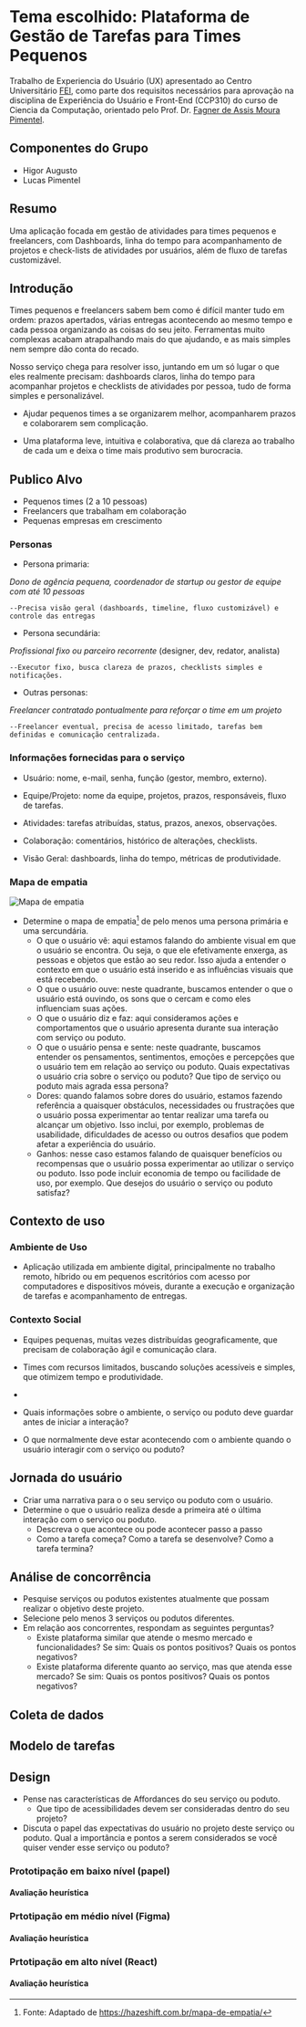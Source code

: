 # **Tema escolhido:** Plataforma de Gestão de Tarefas para Times Pequenos

Trabalho de Experiencia do Usuário (UX) apresentado ao Centro Universitário [FEI](https://portal.fei.edu.br/), como parte dos requisitos necessários para aprovação na disciplina de Experiência do Usuário e Front-End (CCP310) do curso de Ciencia da Computação, orientado pelo Prof. Dr. [Fagner de Assis Moura Pimentel](https://github.com/fagnerpimentel).

## Componentes do Grupo

- Higor Augusto 
- Lucas Pimentel

## Resumo

Uma aplicação focada em gestão de atividades para times pequenos e freelancers, com Dashboards, linha do tempo para acompanhamento de projetos e check-lists de atividades por usuários, além de fluxo de tarefas customizável.

## Introdução

Times pequenos e freelancers sabem bem como é difícil manter tudo em ordem: prazos apertados, várias entregas acontecendo ao mesmo tempo e cada pessoa organizando as coisas do seu jeito. Ferramentas muito complexas acabam atrapalhando mais do que ajudando, e as mais simples nem sempre dão conta do recado.

Nosso serviço chega para resolver isso, juntando em um só lugar o que eles realmente precisam: dashboards claros, linha do tempo para acompanhar projetos e checklists de atividades por pessoa, tudo de forma simples e personalizável.

- Ajudar pequenos times a se organizarem melhor, acompanharem prazos e colaborarem sem complicação.

- Uma plataforma leve, intuitiva e colaborativa, que dá clareza ao trabalho de cada um e deixa o time mais produtivo sem burocracia.

## Publico Alvo

- Pequenos times (2 a 10 pessoas)
- Freelancers que trabalham em colaboração
- Pequenas empresas em crescimento

### Personas

  - Persona primaria:

*Dono de agência pequena, coordenador de startup ou gestor de equipe com até 10 pessoas*

    --Precisa visão geral (dashboards, timeline, fluxo customizável) e controle das entregas

  - Persona secundária:

*Profissional fixo ou parceiro recorrente* (designer, dev, redator, analista)

    --Executor fixo, busca clareza de prazos, checklists simples e notificações.
  
  - Outras personas:

*Freelancer contratado pontualmente para reforçar o time em um projeto*

    --Freelancer eventual, precisa de acesso limitado, tarefas bem definidas e comunicação centralizada.

### Informações fornecidas para o serviço

- Usuário: nome, e-mail, senha, função (gestor, membro, externo).

- Equipe/Projeto: nome da equipe, projetos, prazos, responsáveis, fluxo de tarefas.

- Atividades: tarefas atribuídas, status, prazos, anexos, observações.

- Colaboração: comentários, histórico de alterações, checklists.

- Visão Geral: dashboards, linha do tempo, métricas de produtividade.

### Mapa de empatia

![Mapa de empatia](empatia.png)

- Determine o mapa de empatia[^1] de pelo menos uma persona primária e uma sercundária.
  - O que o usuário vê: aqui estamos falando do ambiente visual em que o usuário se encontra. Ou seja, o que ele efetivamente enxerga, as pessoas e objetos que estão ao seu redor. Isso ajuda a entender o contexto em que o usuário está inserido e as influências visuais que está recebendo.
  - O que o usuário ouve: neste quadrante, buscamos entender o que o usuário está ouvindo, os sons que o cercam e como eles influenciam suas ações.
  - O que o usuário diz e faz: aqui consideramos ações e comportamentos que o usuário apresenta durante sua interação com serviço ou poduto.
  - O que o usuário pensa e sente: neste quadrante, buscamos entender os pensamentos, sentimentos, emoções e percepções que o usuário tem em relação ao serviço ou poduto. Quais expectativas o usuário cria sobre o serviço ou poduto?
  Que tipo de serviço ou poduto mais agrada essa persona?
  - Dores: quando falamos sobre dores do usuário, estamos fazendo referência a quaisquer obstáculos, necessidades ou frustrações que o usuário possa experimentar ao tentar realizar uma tarefa ou alcançar um objetivo. Isso inclui, por exemplo, problemas de usabilidade, dificuldades de acesso ou outros desafios que podem afetar a experiência do usuário.
  - Ganhos: nesse caso estamos falando de quaisquer benefícios ou recompensas que o usuário possa experimentar ao utilizar o serviço ou poduto. Isso pode incluir economia de tempo ou facilidade de uso, por exemplo. Que desejos do usuário o serviço ou poduto satisfaz?

## Contexto de uso

### Ambiente de Uso

- Aplicação utilizada em ambiente digital, principalmente no trabalho remoto, híbrido ou em pequenos escritórios com acesso por computadores e dispositivos móveis, durante a execução e organização de tarefas e acompanhamento de entregas.

### Contexto Social

- Equipes pequenas, muitas vezes distribuídas geograficamente, que precisam de colaboração ágil e comunicação clara.

- Times com recursos limitados, buscando soluções acessíveis e simples, que otimizem tempo e produtividade.

- 
- Quais informações sobre o ambiente, o serviço ou poduto deve guardar antes de iniciar a interação?
- O que normalmente deve estar acontecendo com o ambiente quando o usuário interagir com o serviço ou poduto?

## Jornada do usuário

- Criar uma narrativa para o o seu serviço ou poduto com o usuário.
- Determine o que o usuário realiza desde a primeira até o última interação com o serviço ou poduto.
  - Descreva o que acontece ou pode acontecer passo a passo
  - Como a tarefa começa? Como a tarefa se desenvolve? Como a tarefa termina?

## Análise de concorrência

- Pesquise serviços ou podutos existentes atualmente que possam realizar o objetivo deste projeto.
- Selecione pelo menos 3 serviços ou podutos diferentes.
- Em relação aos concorrentes, respondam as seguintes perguntas?
  - Existe plataforma similar que atende o mesmo mercado e funcionalidades? Se sim: Quais os pontos positivos? Quais os pontos negativos?
  - Existe plataforma diferente quanto ao serviço, mas que atenda esse mercado? Se sim: Quais os pontos positivos? Quais os pontos negativos?

## Coleta de dados

## Modelo de tarefas

## Design

- Pense nas características de Affordances do seu serviço ou poduto. 
    - Que tipo de acessibilidades devem ser consideradas dentro do seu projeto?
- Discuta o papel das expectativas do usuário no projeto deste serviço ou poduto. Qual a importância e pontos a serem considerados se você quiser vender esse serviço ou poduto?

### Prototipação em baixo nível (papel)
#### Avaliação heurística

### Prtotipação em médio nível (Figma)
#### Avaliação heurística

### Prtotipação em alto nível (React)
#### Avaliação heurística

[^1]: Fonte: Adaptado de <https://hazeshift.com.br/mapa-de-empatia/>

<!-- TODOs:
- Add exemplos
 -->



